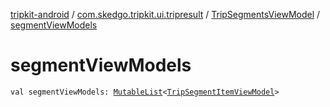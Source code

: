 [tripkit-android](../../index.md) / [com.skedgo.tripkit.ui.tripresult](../index.md) / [TripSegmentsViewModel](index.md) / [segmentViewModels](./segment-view-models.md)

# segmentViewModels

`val segmentViewModels: `[`MutableList`](https://kotlinlang.org/api/latest/jvm/stdlib/kotlin.collections/-mutable-list/index.html)`<`[`TripSegmentItemViewModel`](../-trip-segment-item-view-model/index.md)`>`